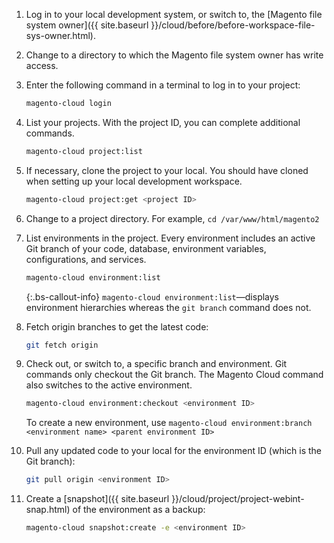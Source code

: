 
1. Log in to your local development system, or switch to, the [Magento file system owner]({{ site.baseurl }}/cloud/before/before-workspace-file-sys-owner.html).
1. Change to a directory to which the Magento file system owner has write access.
1. Enter the following command in a terminal to log in to your project:

    ```bash
    magento-cloud login
    ```

1. List your projects. With the project ID, you can complete additional commands.

    ```bash
    magento-cloud project:list
    ```

1. If necessary, clone the project to your local. You should have cloned when setting up your local development workspace.

    ```bash
    magento-cloud project:get <project ID>
    ```

1. Change to a project directory. For example, `cd /var/www/html/magento2`
1. List environments in the project. Every environment includes an active Git branch of your code, database, environment variables, configurations, and services.

    ```bash
    magento-cloud environment:list
    ```

     {:.bs-callout-info}
    `magento-cloud environment:list`—displays environment hierarchies whereas the `git branch` command does not.

1. Fetch origin branches to get the latest code:

    ```bash
    git fetch origin
    ```

1. Check out, or switch to, a specific branch and environment. Git commands only checkout the Git branch. The Magento Cloud command also switches to the active environment.

    ```bash
    magento-cloud environment:checkout <environment ID>
    ```

    To create a new environment, use `magento-cloud environment:branch <environment name> <parent environment ID>`

1. Pull any updated code to your local for the environment ID (which is the Git branch):

    ```bash
    git pull origin <environment ID>
    ```

1. Create a [snapshot]({{ site.baseurl }}/cloud/project/project-webint-snap.html) of the environment as a backup:

    ```bash
    magento-cloud snapshot:create -e <environment ID>
    ```
